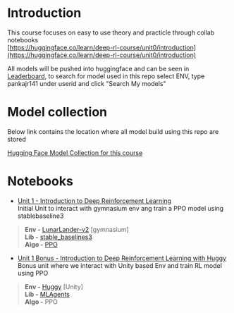 # Introduction

This course focuses on easy to use theory and practicle through collab notebooks \
[https://huggingface.co/learn/deep-rl-course/unit0/introduction](https://huggingface.co/learn/deep-rl-course/unit0/introduction)

All models will be pushed into huggingface and can be seen in [Leaderboard](https://huggingface.co/spaces/huggingface-projects/Deep-Reinforcement-Learning-Leaderboard), to search for model used in this repo select ENV, type pankajr141 under userid and click "Search My models" 

# Model collection
Below link contains the location where all model build using this repo are stored

[Hugging Face Model Collection for this course](https://huggingface.co/collections/pankajr141/huggingface-deeprl-6780de9f81e69ba91aee9019)

# Notebooks

* [Unit 1 - Introduction to Deep Reinforcement Learning](https://nbviewer.org/github/pankajr141/courses/blob/main/Deep%20RL%20-%20Hugging%20Face/notebooks/unit1/unit1.ipynb) \
Initial Unit to interact with gymnasium env ang train a PPO model using stablebaseline3
> <b>Env -</b> [LunarLander-v2](https://gymnasium.farama.org/environments/box2d/lunar_lander/) [gymnasium] \
> <b>Lib -</b> [stable_baselines3](https://stable-baselines3.readthedocs.io/en/master/index.html) \
> <b>Algo -</b> [PPO](https://stable-baselines3.readthedocs.io/en/master/modules/ppo.html)

* [Unit 1 Bonus - Introduction to Deep Reinforcement Learning with Huggy](https://nbviewer.org/github/pankajr141/courses/blob/main/Deep%20RL%20-%20Hugging%20Face/notebooks/unit1_bonus.ipynb) \
Bonus unit where we interact with Unity based Env and train RL model using PPO
> <b>Env -</b> [Huggy](https://github.com/huggingface/Huggy) [Unity] \
> <b>Lib -</b> [MLAgents](https://github.com/Unity-Technologies/ml-agents) \
> <b>Algo -</b> PPO
